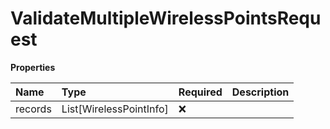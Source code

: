 # ValidateMultipleWirelessPointsRequest

**Properties**

| Name    | Type                    | Required | Description |
| :------ | :---------------------- | :------- | :---------- |
| records | List[WirelessPointInfo] | ❌       |             |

<!-- This file was generated by liblab | https://liblab.com/ -->
